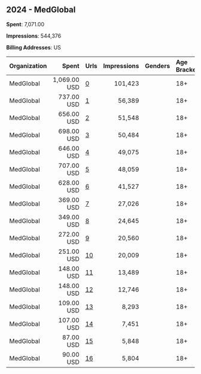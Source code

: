 ## 2024 - MedGlobal 
**Spent**: 7,071.00

**Impressions**: 544,376

**Billing Addresses**: US

|Organization|Spent|Urls|Impressions|Genders|Age Brackets|Country Codes|
|:---|---:|:---|---:|:---|:---|:---|
|MedGlobal|1,069.00 USD|[0](https://www.snap.com/political-ads/asset/817441a9ef9882055df34c970e448663a8a8720c1f5603b7124273f870a7e978?mediaType=png)|101,423||18+|united states|
|MedGlobal|737.00 USD|[1](https://www.snap.com/political-ads/asset/4f524f2913b384cde3aaba9346bb3f54fd7562f4c3c5413ecb7671b7bfbed0d2?mediaType=jpg)|56,389||18+|united states|
|MedGlobal|656.00 USD|[2](https://www.snap.com/political-ads/asset/b4d98426242c3bc20fe9c5f3dfc40f738c02cf25b8d206adae033f66bf03d3bb?mediaType=jpg)|51,548||18+|united states|
|MedGlobal|698.00 USD|[3](https://www.snap.com/political-ads/asset/4f524f2913b384cde3aaba9346bb3f54fd7562f4c3c5413ecb7671b7bfbed0d2?mediaType=jpg)|50,484||18+|united states|
|MedGlobal|646.00 USD|[4](https://www.snap.com/political-ads/asset/b4d98426242c3bc20fe9c5f3dfc40f738c02cf25b8d206adae033f66bf03d3bb?mediaType=jpg)|49,075||18+|united states|
|MedGlobal|707.00 USD|[5](https://www.snap.com/political-ads/asset/c448d0b48ddab12bd3c493b25e66e19af80d902d39c6aa3d2eedc07b51cfbe5f?mediaType=jpg)|48,059||18+|united states|
|MedGlobal|628.00 USD|[6](https://www.snap.com/political-ads/asset/c448d0b48ddab12bd3c493b25e66e19af80d902d39c6aa3d2eedc07b51cfbe5f?mediaType=jpg)|41,527||18+|united states|
|MedGlobal|369.00 USD|[7](https://www.snap.com/political-ads/asset/c52de0f0dc2f49c7a23059aa446414774ee3e74ce240009e1d87fc2db231d9ef?mediaType=jpg)|27,026||18+|united states|
|MedGlobal|349.00 USD|[8](https://www.snap.com/political-ads/asset/c52de0f0dc2f49c7a23059aa446414774ee3e74ce240009e1d87fc2db231d9ef?mediaType=jpg)|24,645||18+|united states|
|MedGlobal|272.00 USD|[9](https://www.snap.com/political-ads/asset/5e567416e935ee116314f9720a1b54a645676c3d7ebe64be50d08c2a7aa9ba19?mediaType=jpg)|20,560||18+|united states|
|MedGlobal|251.00 USD|[10](https://www.snap.com/political-ads/asset/5e567416e935ee116314f9720a1b54a645676c3d7ebe64be50d08c2a7aa9ba19?mediaType=jpg)|20,009||18+|united states|
|MedGlobal|148.00 USD|[11](https://www.snap.com/political-ads/asset/5aa29099a13e42741f59ed9f539a4e96f5ba99a6b2930288fcf7028d52f9c386?mediaType=png)|13,489||18+|united states|
|MedGlobal|148.00 USD|[12](https://www.snap.com/political-ads/asset/9eeaa2a07df04d947d3a547a1b1ee7e8b1fdbf834cc2e1a2cb4546821a7f5cc6?mediaType=png)|12,746||18+|united states|
|MedGlobal|109.00 USD|[13](https://www.snap.com/political-ads/asset/e7c71b57be84044948a54a6c00303b5bce79416acf9498023131a64be6a660f9?mediaType=jpg)|8,293||18+|united states|
|MedGlobal|107.00 USD|[14](https://www.snap.com/political-ads/asset/dc7b63105c8be1e056c7c8a4126c6f1972801552694b909a4835866ad13a07de?mediaType=png)|7,451||18+|united states|
|MedGlobal|87.00 USD|[15](https://www.snap.com/political-ads/asset/e7c71b57be84044948a54a6c00303b5bce79416acf9498023131a64be6a660f9?mediaType=jpg)|5,848||18+|united states|
|MedGlobal|90.00 USD|[16](https://www.snap.com/political-ads/asset/6e1148505ed57f2d4fdd1369868422872f91cb7b8c326c02ef2871fe4931d3e7?mediaType=png)|5,804||18+|united states|

